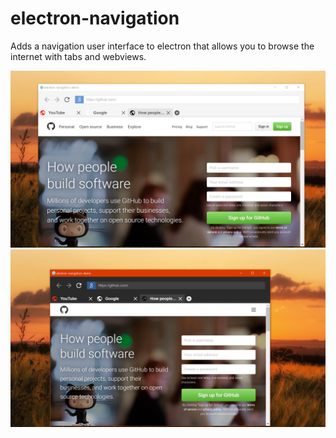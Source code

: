# electron-navigation
Adds a navigation user interface to electron that allows you to browse the internet with tabs and webviews.

![](previews/light.png)
![](previews/dark.png)

